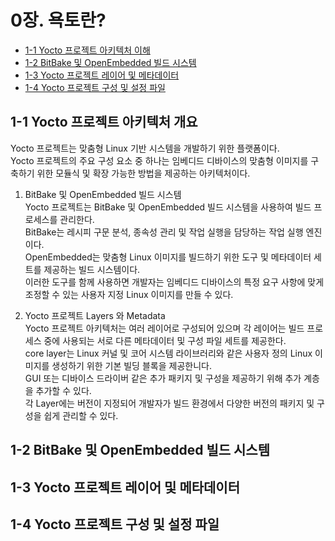 # 0장. **욕토란?**

  * [1-1 Yocto 프로젝트 아키텍처 이해](#1-1-yocto-프로젝트-아키텍처-개요)
  * [1-2 BitBake 및 OpenEmbedded 빌드 시스템](#1-2-bitbake-및-openembedded-빌드-시스템)
  * [1-3 Yocto 프로젝트 레이어 및 메타데이터](#1-3-yocto-프로젝트-레이어-및-메타데이터)
  * [1-4 Yocto 프로젝트 구성 및 설정 파일](#1-4-yocto-프로젝트-구성-및-설정-파일)

## 1-1 Yocto 프로젝트 아키텍처 개요  
  Yocto 프로젝트는 맞춤형 Linux 기반 시스템을 개발하기 위한 플랫폼이다.  
  Yocto 프로젝트의 주요 구성 요소 중 하나는 임베디드 디바이스의 맞춤형 이미지를 구축하기 위한 모듈식 및 확장 가능한 방법을 제공하는 아키텍처이다.  
  
  1. BitBake 및 OpenEmbedded 빌드 시스템  
    Yocto 프로젝트는 BitBake 및 OpenEmbedded 빌드 시스템을 사용하여 빌드 프로세스를 관리한다.  
    BitBake는 레시피 구문 분석, 종속성 관리 및 작업 실행을 담당하는 작업 실행 엔진이다.  
    OpenEmbedded는 맞춤형 Linux 이미지를 빌드하기 위한 도구 및 메타데이터 세트를 제공하는 빌드 시스템이다.  
    이러한 도구를 함께 사용하면 개발자는 임베디드 디바이스의 특정 요구 사항에 맞게 조정할 수 있는 사용자 지정 Linux 이미지를 만들 수 있다.
  
  2. Yocto 프로젝트 Layers 와 Metadata  
    Yocto 프로젝트 아키텍처는 여러 레이어로 구성되어 있으며 각 레이어는 빌드 프로세스 중에 사용되는 서로 다른 메타데이터 및 구성 파일 세트를 제공한다.  
    core layer는 Linux 커널 및 코어 시스템 라이브러리와 같은 사용자 정의 Linux 이미지를 생성하기 위한 기본 빌딩 블록을 제공한니다.  
    GUI 또는 디바이스 드라이버 같은 추가 패키지 및 구성을 제공하기 위해 추가 계층을 추가할 수 있다.  
    각 Layer에는 버전이 지정되어 개발자가 빌드 환경에서 다양한 버전의 패키지 및 구성을 쉽게 관리할 수 있다.

## 1-2 BitBake 및 OpenEmbedded 빌드 시스템  
## 1-3 Yocto 프로젝트 레이어 및 메타데이터  
## 1-4 Yocto 프로젝트 구성 및 설정 파일  